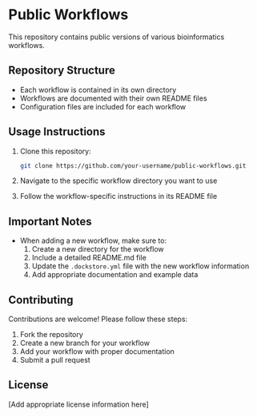 # Public Workflows

This repository contains public versions of various bioinformatics workflows. 

## Repository Structure

- Each workflow is contained in its own directory
- Workflows are documented with their own README files
- Configuration files are included for each workflow

## Usage Instructions

1. Clone this repository:
   ```bash
   git clone https://github.com/your-username/public-workflows.git
   ```

2. Navigate to the specific workflow directory you want to use

3. Follow the workflow-specific instructions in its README file

## Important Notes

- When adding a new workflow, make sure to:
  1. Create a new directory for the workflow
  2. Include a detailed README.md file
  3. Update the `.dockstore.yml` file with the new workflow information
  4. Add appropriate documentation and example data

## Contributing

Contributions are welcome! Please follow these steps:
1. Fork the repository
2. Create a new branch for your workflow
3. Add your workflow with proper documentation
4. Submit a pull request

## License

[Add appropriate license information here]

